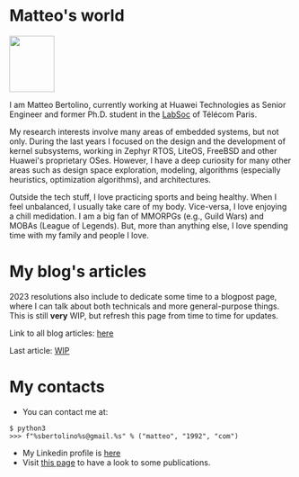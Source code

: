 # Matteo's world

<img src="https://matteobertolino92.github.io/assets/photo.png" width="80" height="100" />

I am Matteo Bertolino, currently working at Huawei Technologies as Senior Engineer and former Ph.D. student in the [LabSoc](https://www.telecom-paris.fr/fr/recherche/laboratoires/laboratoire-traitement-et-communication-de-linformation-ltci/les-equipes-de-recherche/system-on-chip-labsoc) of Télécom Paris.

My research interests involve many areas of embedded systems, but not only. During the last years I focused on the design and the development of kernel subsystems, working in Zephyr RTOS, LiteOS, FreeBSD and other Huawei's proprietary OSes. However, I have a deep curiosity for many other areas such as design space exploration, modeling, algorithms (especially heuristics, optimization algorithms), and architectures.

Outside the tech stuff, I love practicing sports and being healthy. When I feel unbalanced, I usually take care of my body. Vice-versa, I love enjoying a chill medidation. I am a big fan of MMORPGs (e.g., Guild Wars) and MOBAs (League of Legends). But, more than anything else, I love spending time with my family and people I love.

# My blog's articles

2023 resolutions also include to dedicate some time to a blogpost page, where I can talk about both technicals and more general-purpose things. This is still **very** WIP, but refresh this page from time to time for updates.

Link to all blog articles: [here](https://matteobertolino92.github.io/posts)

Last article: [WIP]()

# My contacts

- You can contact me at:
```
$ python3
>>> f"%sbertolino%s@gmail.%s" % ("matteo", "1992", "com")
```
- My Linkedin profile is [here](https://www.linkedin.com/in/matteo-bertolino-58859367/)
- Visit [this page](https://scholar.google.com/citations?hl=it&view_op=list_works&gmla=AJsN-F4EkN9F5lFywprcjZLVfYhtmIlhPiFidOzvmgAUXYTwf-Vp3L2mJnytU_Pqih30UG-LkiMTxVtyx1_-GDByew_o_tZeS04oP3kTZ14IycxFZlNDTq0&user=CGWU3TkAAAAJ) to have a look to some publications.
